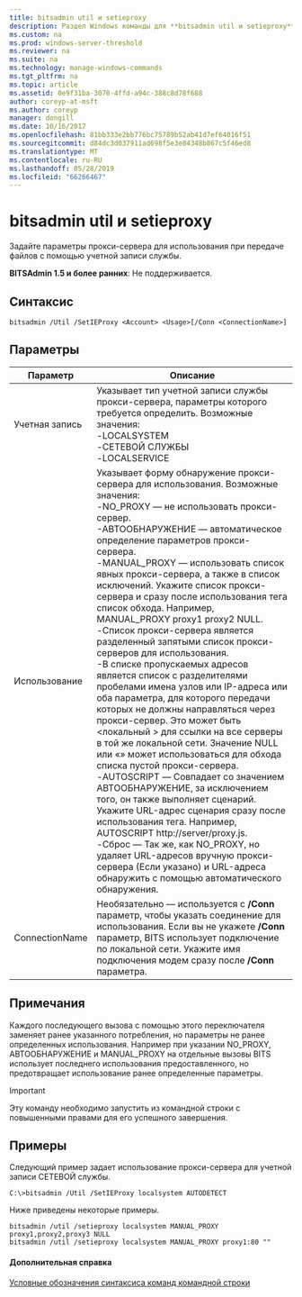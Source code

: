 ```yaml
---
title: bitsadmin util и setieproxy
description: Раздел Windows команды для **bitsadmin util и setieproxy** -задайте параметры прокси-сервера для использования при передаче файлов с помощью учетной записи службы.
ms.custom: na
ms.prod: windows-server-threshold
ms.reviewer: na
ms.suite: na
ms.technology: manage-windows-commands
ms.tgt_pltfrm: na
ms.topic: article
ms.assetid: 0e9f31ba-3070-4ffd-a94c-388c8d78f688
author: coreyp-at-msft
ms.author: coreyp
manager: dongill
ms.date: 10/16/2017
ms.openlocfilehash: 81bb333e2bb776bc75789b52ab41d7ef64016f51
ms.sourcegitcommit: d84dc3d037911ad698f5e3e84348b867c5f46ed8
ms.translationtype: MT
ms.contentlocale: ru-RU
ms.lasthandoff: 05/28/2019
ms.locfileid: "66266467"
---
```

# <a name="bitsadmin-util-and-setieproxy"></a>bitsadmin util и setieproxy

Задайте параметры прокси-сервера для использования при передаче файлов с помощью учетной записи службы.

**BITSAdmin 1.5 и более ранних**: Не поддерживается.

## <a name="syntax"></a>Синтаксис

```
bitsadmin /Util /SetIEProxy <Account> <Usage>[/Conn <ConnectionName>]
```

## <a name="parameters"></a>Параметры

|Параметр|Описание|
|---------|-----------|
|Учетная запись|Указывает тип учетной записи службы прокси-сервера, параметры которого требуется определить. Возможные значения:</br>-LOCALSYSTEM</br>-СЕТЕВОЙ СЛУЖБЫ</br>-LOCALSERVICE|
|Использование|Указывает форму обнаружение прокси-сервера для использования. Возможные значения:</br>-NO_PROXY — не использовать прокси-сервер.</br>-АВТООБНАРУЖЕНИЕ — автоматическое определение параметров прокси-сервера.</br>-MANUAL_PROXY — использовать список явных прокси-сервера, а также в список исключений. Укажите список прокси-сервера и сразу после использования тега список обхода. Например, MANUAL_PROXY proxy1 proxy2 NULL.</br>    -Список прокси-сервера является разделенный запятыми список прокси-серверов для использования.</br>    -В списке пропускаемых адресов является список с разделителями пробелами имена узлов или IP-адреса или оба параметра, для которого передачи которых не должны направляться через прокси-сервер. Это может быть \<локальный > для ссылки на все серверы в той же локальной сети. Значение NULL или «» может использоваться для обхода списка пустой прокси-сервера.</br>-AUTOSCRIPT — Совпадает со значением АВТООБНАРУЖЕНИЕ, за исключением того, он также выполняет сценарий. Укажите URL-адрес сценария сразу после использования тега. Например, AUTOSCRIPT http://server/proxy.js.</br>-Сброс — Так же, как NO_PROXY, но удаляет URL-адресов вручную прокси-сервера (Если указано) и URL-адреса обнаружить с помощью автоматического обнаружения.|
|ConnectionName|Необязательно — используется с **/Conn** параметр, чтобы указать соединение для использования. Если вы не укажете **/Conn** параметр, BITS использует подключение по локальной сети. Укажите имя подключения модем сразу после **/Conn** параметра.|

## <a name="remarks"></a>Примечания

Каждого последующего вызова с помощью этого переключателя заменяет ранее указанного потребления, но параметры не ранее определенных использования. Например при указании NO_PROXY, АВТООБНАРУЖЕНИЕ и MANUAL_PROXY на отдельные вызовы BITS использует последнего использования предоставленного, но предотвращает использование ранее определенные параметры.

> [!IMPORTANT]
> Эту команду необходимо запустить из командной строки с повышенными правами для его успешного завершения.

## <a name="examples"></a>Примеры

Следующий пример задает использование прокси-сервера для учетной записи СЕТЕВОЙ службы.

```
C:\>bitsadmin /Util /SetIEProxy localsystem AUTODETECT
```

Ниже приведены некоторые примеры.

```
bitsadmin /util /setieproxy localsystem MANUAL_PROXY proxy1,proxy2,proxy3 NULL
bitsadmin /util /setieproxy localsystem MANUAL_PROXY proxy1:80 ""
```

#### <a name="additional-references"></a>Дополнительная справка

[Условные обозначения синтаксиса команд командной строки](command-line-syntax-key.md)